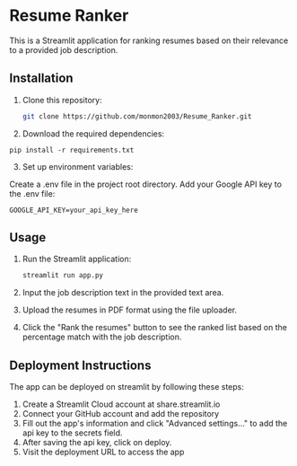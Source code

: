 # Resume Ranker

This is a Streamlit application for ranking resumes based on their relevance to a provided job description.

## Installation 

1. Clone this repository:
   ```bash
   git clone https://github.com/monmon2003/Resume_Ranker.git
   

2. Download the required dependencies:
  ```
  pip install -r requirements.txt
  ```
3. Set up environment variables:

Create a .env file in the project root directory.
Add your Google API key to the .env file:
```
GOOGLE_API_KEY=your_api_key_here
```
## Usage
1. Run the Streamlit application:
    ```bash
    streamlit run app.py
2. Input the job description text in the provided text area.

3. Upload the resumes in PDF format using the file uploader.

4. Click the "Rank the resumes" button to see the ranked list based on the percentage match with the job description.

## Deployment Instructions
The app can be deployed on streamlit by following these steps:

1. Create a Streamlit Cloud account at share.streamlit.io
2. Connect your GitHub account and add the repository
3. Fill out the app's information and click "Advanced settings..." to add the api key to the secrets field.
4. After saving the api key, click on deploy.
5. Visit the deployment URL to access the app 







